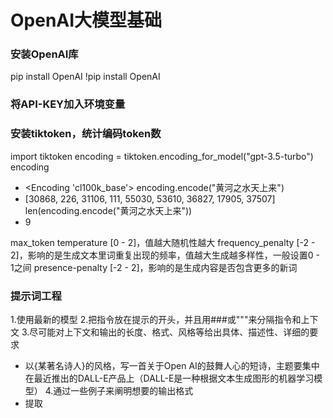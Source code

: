 # OpenAI大模型基础

### 安装OpenAI库
pip install OpenAI
!pip install OpenAI

### 将API-KEY加入环境变量

### 安装tiktoken，统计编码token数
import tiktoken
encoding = tiktoken.encoding_for_model("gpt-3.5-turbo")
encoding
- <Encoding 'cl100k_base'>
encoding.encode("黄河之水天上来")
- [30868, 226, 31106, 111, 55030, 53610, 36827, 17905, 37507]
len(encoding.encode("黄河之水天上来"))
- 9

max_token
temperature [0 - 2]，值越大随机性越大
frequency_penalty [-2 - 2]，影响的是生成文本里词重复出现的频率，值越大生成越多样性，一般设置0 - 1之间
presence-penalty [-2 - 2]，影响的是生成内容是否包含更多的新词

### 提示词工程
1.使用最新的模型
2.把指令放在提示的开头，并且用###或"""来分隔指令和上下文
3.尽可能对上下文和输出的长度、格式、风格等给出具体、描述性、详细的要求
- 以{某著名诗人}的风格，写一首关于Open AI的鼓舞人心的短诗，主题要集中在最近推出的DALL-E产品上（DALL-E是一种根据文本生成图形的机器学习模型）
4.通过一些例子来阐明想要的输出格式
- 提取
